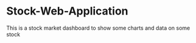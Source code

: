 # Stock-Web-Application
This is a stock market dashboard to show some charts and data on some stock
